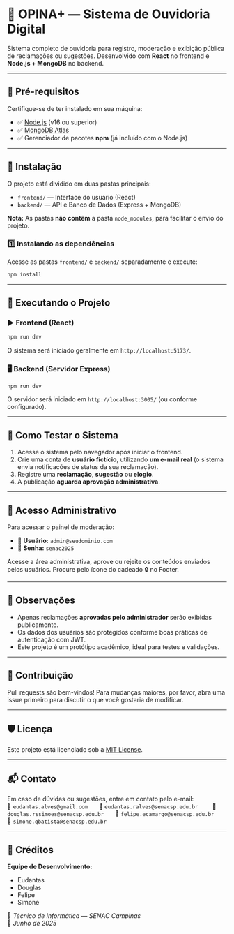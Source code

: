 # 📢 OPINA+ — Sistema de Ouvidoria Digital

Sistema completo de ouvidoria para registro, moderação e exibição pública de reclamações ou sugestões. Desenvolvido com **React** no frontend e **Node.js + MongoDB** no backend.

---

## 🧰 Pré-requisitos

Certifique-se de ter instalado em sua máquina:

- ✅ [Node.js](https://nodejs.org/) (v16 ou superior)
- ✅ [MongoDB Atlas](https://www.mongodb.com/atlas/database)
- ✅ Gerenciador de pacotes **npm** (já incluído com o Node.js)

---

## 📁 Instalação

O projeto está dividido em duas pastas principais:

- `frontend/` — Interface do usuário (React)
- `backend/` — API e Banco de Dados (Express + MongoDB)

**Nota:** As pastas **não contêm** a pasta `node_modules`, para facilitar o envio do projeto.

### 1️⃣ Instalando as dependências

Acesse as pastas `frontend/` e `backend/` separadamente e execute:

```bash
npm install
```

---

## 🚀 Executando o Projeto

### ▶️ Frontend (React)

```bash
npm run dev
```

O sistema será iniciado geralmente em `http://localhost:5173/`.

### 🖥️ Backend (Servidor Express)

```bash
npm run dev
```

O servidor será iniciado em `http://localhost:3005/` (ou conforme configurado).

---

## 🧪 Como Testar o Sistema

1. Acesse o sistema pelo navegador após iniciar o frontend.
2. Crie uma conta de **usuário fictício**, utilizando **um e-mail real** (o sistema envia notificações de status da sua reclamação).
3. Registre uma **reclamação**, **sugestão** ou **elogio**.
4. A publicação **aguarda aprovação administrativa**.

---

## 🔐 Acesso Administrativo

Para acessar o painel de moderação:

- 👤 **Usuário:** `admin@seudominio.com`  
- 🔑 **Senha:** `senac2025`

Acesse a área administrativa, aprove ou rejeite os conteúdos enviados pelos usuários.
Procure pelo ícone do cadeado 🔒 no Footer.

---

## 📝 Observações

- Apenas reclamações **aprovadas pelo administrador** serão exibidas publicamente.
- Os dados dos usuários são protegidos conforme boas práticas de autenticação com JWT.
- Este projeto é um protótipo acadêmico, ideal para testes e validações.

---

## 🤝 Contribuição

Pull requests são bem-vindos! Para mudanças maiores, por favor, abra uma issue primeiro para discutir o que você gostaria de modificar.

---

## 🛡️ Licença

Este projeto está licenciado sob a [MIT License](LICENSE).

---

## 📬 Contato

Em caso de dúvidas ou sugestões, entre em contato pelo e-mail:  
📧 `eudantas.alves@gmail.com   `
📧 `eudantas.ralves@senacsp.edu.br    `
📧 `douglas.rssimoes@senacsp.edu.br   `
📧 `felipe.ecamargo@senacsp.edu.br    `
📧 `simone.qbatista@senacsp.edu.br  `


---

## 👥 Créditos

**Equipe de Desenvolvimento:**

- Eudantas  
- Douglas  
- Felipe  
- Simone  

📘 *Técnico de Informática — SENAC Campinas*  
📅 *Junho de 2025*
